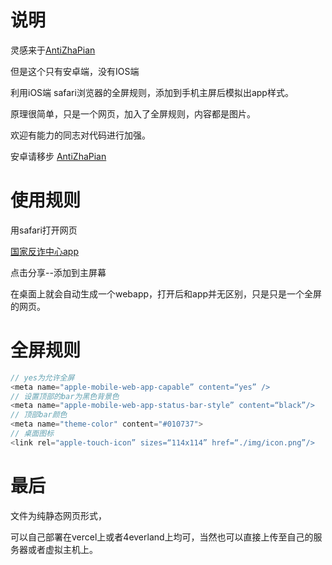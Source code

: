 # 说明

灵感来于[AntiZhaPian](https://github.com/XJP-GIT/AntiZhaPian) 

但是这个只有安卓端，没有IOS端

利用iOS端 safari浏览器的全屏规则，添加到手机主屏后模拟出app样式。

原理很简单，只是一个网页，加入了全屏规则，内容都是图片。

欢迎有能力的同志对代码进行加强。

安卓请移步 [AntiZhaPian](https://github.com/XJP-GIT/AntiZhaPian) 

# 使用规则

用safari打开网页

[国家反诈中心app](https://fake-fz.vercel.app/)

点击分享--添加到主屏幕

在桌面上就会自动生成一个webapp，打开后和app并无区别，只是只是一个全屏的网页。

# 全屏规则
```js
// yes为允许全屏
<meta name="apple-mobile-web-app-capable” content=“yes” />
// 设置顶部的bar为黑色背景色
<meta name="apple-mobile-web-app-status-bar-style” content=“black”/>
// 顶部bar颜色
<meta name="theme-color" content="#010737">
// 桌面图标
<link rel="apple-touch-icon” sizes=“114x114” href=“./img/icon.png”/>
```
# 最后

文件为纯静态网页形式，

可以自己部署在vercel上或者4everland上均可，当然也可以直接上传至自己的服务器或者虚拟主机上。
